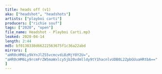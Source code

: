 ```yaml
---
title: heads off (v1)
aka: ["headshot", "headshots"]
artists: ["playboi carti"]
producers: ["richie souf"]
tags: ["2020", "open"]
file_name: Headshot - Playboi Carti.mp3
leaked: 2020-04-14
length: 2:44
md5: bf0138338d66222563675f1c36a22abd
mirrors: [
"aHR0cHM6Ly9kYnJlZS5vcmcvdi8zMjY0Y2U=",
"aHR0cHM6Ly9rcmFrZW5maWxlcy5jb20vdmlldy9tY1hacnlvUDB0L2ZpbGUuaHRtbA=="
]
---
```

